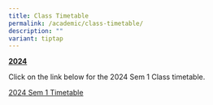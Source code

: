 ```yaml
---
title: Class Timetable
permalink: /academic/class-timetable/
description: ""
variant: tiptap
---
```

<p><strong><u>2024</u></strong></p><p>Click on the link below for the 2024 Sem 1 Class timetable.</p><p><a href="/files/2024/2024_Sem_1_Timetable.pdf" rel="noopener noreferrer nofollow" target="_blank">2024 Sem 1 Timetable</a></p>
